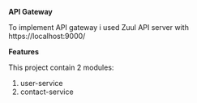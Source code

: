 
**API Gateway**

To implement API gateway i used Zuul API server with https://localhost:9000/

**Features**

This project contain 2 modules:
1. user-service
2. contact-service
